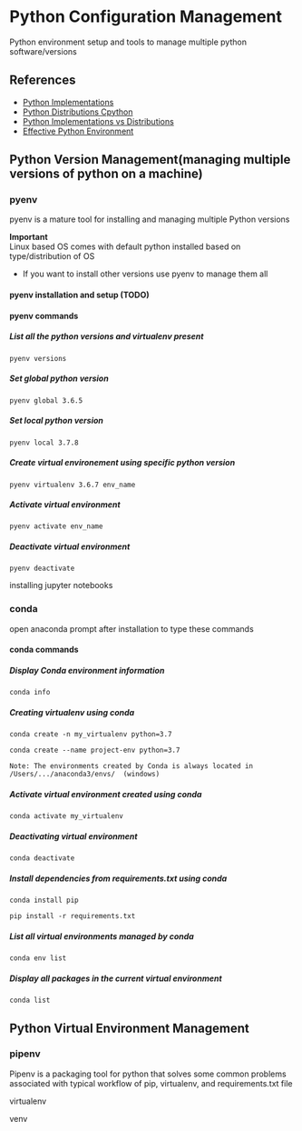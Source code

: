# Python Configuration Management
Python environment setup and tools to manage multiple python software/versions

## References
- [Python Implementations](https://wiki.python.org/moin/PythonImplementations)
- [Python Distributions Cpython](https://wiki.python.org/moin/PythonDistributions)
- [Python Implementations vs Distributions](https://stackoverflow.com/questions/27450172/python-implementation-vs-python-distribution-vs-python-itself)
- [Effective Python Environment](https://realpython.com/effective-python-environment/)


## Python Version Management(managing multiple versions of python on a machine)

### pyenv

pyenv is a mature tool for installing and managing multiple Python versions

**Important**  
Linux based OS comes with default python installed based on type/distribution of OS
+ If you want to install other versions use pyenv to manage them all


#### pyenv installation and setup (TODO)


#### pyenv commands

##### List all the python versions and virtualenv present
```
pyenv versions
```

##### Set global python version
```
pyenv global 3.6.5
```

##### Set local python version
```
pyenv local 3.7.8
```

##### Create virtual environement using specific python version
```
pyenv virtualenv 3.6.7 env_name
```

##### Activate virtual environment
```
pyenv activate env_name
```

##### Deactivate virtual environment
```
pyenv deactivate
```



installing jupyter notebooks


### conda
open anaconda prompt after installation to type these commands

#### conda commands
##### Display Conda environment information
```
conda info
```

##### Creating virtualenv using conda
```
conda create -n my_virtualenv python=3.7

conda create --name project-env python=3.7

Note: The environments created by Conda is always located in /Users/.../anaconda3/envs/  (windows)
```

##### Activate virtual environment created using conda
```
conda activate my_virtualenv
```

##### Deactivating virtual environment
```
conda deactivate
```

##### Install dependencies from requirements.txt using conda
```
conda install pip

pip install -r requirements.txt
```

##### List all virtual environments managed by conda
```
conda env list
```

##### Display all packages in the current virtual environment
```
conda list
```

## Python Virtual Environment Management

### pipenv
Pipenv is a packaging tool for python that solves some common problems associated with typical workflow of pip, virtualenv, and requirements.txt file

virtualenv

venv


